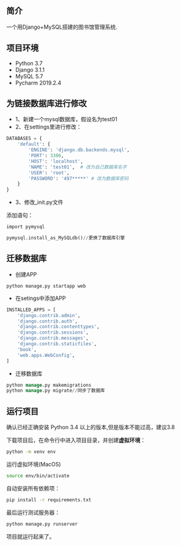 ## 简介

一个用Django+MySQL搭建的图书馆管理系统.

## 项目环境

+ Python 3.7
+ Django 3.1.1
+ MySQL 5.7
+ Pycharm 2019.2.4

## 为链接数据库进行修改

- 1、新建一个mysql数据库，假设名为test01
- 2、在settings里进行修改：

```python
DATABASES = {
    'default': {
        'ENGINE': 'django.db.backends.mysql',
        'PORT': 3306,
        'HOST': 'localhost',
        'NAME': 'test01',  # 改为自己数据库名字
        'USER': 'root',
        'PASSWORD': '497*****' # 改为数据库密码
    }
}

```

- 3、修改_init.py文件

添加语句：

```sql 
import pymysql

pymysql.install_as_MySQLdb()//更换了数据库引擎
```

## 迁移数据库

- 创建APP

`python manage.py startapp web`

- 在setings中添加APP

``` sql
INSTALLED_APPS = [
    'django.contrib.admin',
    'django.contrib.auth',
    'django.contrib.contenttypes',
    'django.contrib.sessions',
    'django.contrib.messages',
    'django.contrib.staticfiles',
    'book',
    'web.apps.WebConfig',
]
```

- 迁移数据库

``` sql
python manage.py makemigrations
python manage.py migrate//同步了数据库
```

## 运行项目

确认已经正确安装 Python 3.4 以上的版本,但是版本不能过高，建议3.8

下载项目后，在命令行中进入项目目录，并创建**虚拟环境**：

```bash
python -m venv env
```

运行虚拟环境(MacOS)

```bash
source env/bin/activate
```

自动安装所有依赖项：

```bash
pip install -r requirements.txt
```

最后运行测试服务器：

```bash
python manage.py runserver
```

项目就运行起来了。

